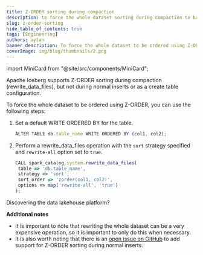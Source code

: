 ```yaml
---
title: Z-ORDER sorting during compaction
description: to force the whole dataset sorting during compaction to be ordered using Z-ORDER, you can use the following steps
slug: z-order-sorting
hide_table_of_contents: true
tags: [Engineering]
authors: aytan
banner_description: To force the whole dataset to be ordered using Z-ORDER
coverImage: img/blog/thumbnails/2.png
---
```


import MiniCard from "@site/src/components/MiniCard";

Apache Iceberg supports Z-ORDER sorting during compaction (rewrite_data_files), but not during normal inserts or as a create table configuration.

<!-- truncate -->

To force the whole dataset to be ordered using Z-ORDER, you can use the following steps:

1. Set a default WRITE ORDERED BY for the table.

   ```jsx
   ALTER TABLE db.table_name WRITE ORDERED BY (col1, col2);
   ```

2. Perform a rewrite_data_files operation with the `sort` strategy specified and `rewrite-all` option set to `true`.

   ```jsx
   CALL spark_catalog.system.rewrite_data_files(
   	table => 'db.table_name',
   	strategy => 'sort',
   	sort_order => 'zorder(col1, col2)',
   	options => map('rewrite-all', 'true')
   );
   ```

<MiniCard link="https://form.typeform.com/to/ofF9ZQYd" linkName="Try Sandbox">Discovering the data lakehouse platform?</MiniCard>

**Additional notes**

- It is important to note that rewriting the whole dataset can be a very expensive operation, so it is important to only do this when necessary.
- It is also worth noting that there is an [open issue on GitHub](https://github.com/apache/iceberg/issues/8674) to add support for Z-ORDER sorting during normal inserts.
